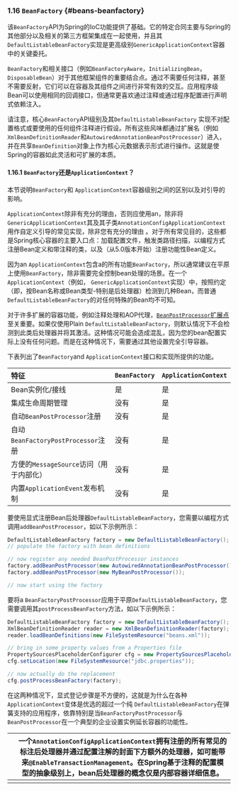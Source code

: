 ### 1.16 `BeanFactory` {#beans-beanfactory}

该`BeanFactory`API为Spring的IoC功能提供了基础。它的特定合同主要与Spring的其他部分以及相关的第三方框架集成在一起使用，并且其`DefaultListableBeanFactory`实现是更高级别`GenericApplicationContext`容器中的关键委托。

`BeanFactory`和相关接口（例如`BeanFactoryAware`，`InitializingBean`， `DisposableBean`）对于其他框架组件的重要结合点。通过不需要任何注释，甚至不需要反射，它们可以在容器及其组件之间进行非常有效的交互。应用程序级Bean可以使用相同的回调接口，但通常更喜欢通过注释或通过程序配置进行声明式依赖注入。

请注意，核心`BeanFactory`API级别及其`DefaultListableBeanFactory` 实现不对配置格式或要使用的任何组件注释进行假设。所有这些风味都通过扩展名（例如`XmlBeanDefinitionReader`和`AutowiredAnnotationBeanPostProcessor`）进入，并在共享`BeanDefinition`对象上作为核心元数据表示形式进行操作。这就是使Spring的容器如此灵活和可扩展的本质。

#### 1.16.1 `BeanFactory`还是`ApplicationContext`？

本节说明`BeanFactory`和 `ApplicationContext`容器级别之间的区别以及对引导的影响。

`ApplicationContext`除非有充分的理由，否则应使用an，除非将`GenericApplicationContext`其及其子类`AnnotationConfigApplicationContext` 用作自定义引导的常见实现，除非您有充分的理由 。对于所有常见目的，这些都是Spring核心容器的主要入口点：加载配置文件，触发类路径扫描，以编程方式注册Bean定义和带注释的类，以及（从5.0版本开始）注册功能性Bean定义。

因为an `ApplicationContext`包含a的所有功能`BeanFactory`，所以通常建议在平原上使用`BeanFactory`，除非需要完全控制bean处理的场景。在一个`ApplicationContext`（例如， `GenericApplicationContext`实现）中，按照约定（即，按Bean名称或Bean类型-特别是后处理器）检测到几种Bean，而普通`DefaultListableBeanFactory`的对任何特殊的Bean均不可知。

对于许多扩展的容器功能，例如注释处理和AOP代理，[`BeanPostProcessor`扩展点](https://docs.spring.io/spring/docs/5.2.6.RELEASE/spring-framework-reference/core.html#beans-factory-extension-bpp)至关重要。如果仅使用Plain `DefaultListableBeanFactory`，则默认情况下不会检测到此类后处理器并将其激活。这种情况可能会造成混乱，因为您的bean配置实际上没有任何问题。而是在这种情况下，需要通过其他设置完全引导容器。

下表列出了`BeanFactory`and `ApplicationContext`接口和实现所提供的功能。

| 特征                                    | `BeanFactory` | `ApplicationContext` |
| :-------------------------------------- | :------------ | :------------------- |
| Bean实例化/接线                         | 是            | 是                   |
| 集成生命周期管理                        | 没有          | 是                   |
| 自动`BeanPostProcessor`注册             | 没有          | 是                   |
| 自动`BeanFactoryPostProcessor`注册      | 没有          | 是                   |
| 方便的`MessageSource`访问（用于内部化） | 没有          | 是                   |
| 内置`ApplicationEvent`发布机制          | 没有          | 是                   |

要使用显式注册Bean后处理器`DefaultListableBeanFactory`，您需要以编程方式调用`addBeanPostProcessor`，如以下示例所示：



```java
DefaultListableBeanFactory factory = new DefaultListableBeanFactory();
// populate the factory with bean definitions

// now register any needed BeanPostProcessor instances
factory.addBeanPostProcessor(new AutowiredAnnotationBeanPostProcessor());
factory.addBeanPostProcessor(new MyBeanPostProcessor());

// now start using the factory
```

要将a `BeanFactoryPostProcessor`应用于平原`DefaultListableBeanFactory`，您需要调用其`postProcessBeanFactory`方法，如以下示例所示：



```java
DefaultListableBeanFactory factory = new DefaultListableBeanFactory();
XmlBeanDefinitionReader reader = new XmlBeanDefinitionReader(factory);
reader.loadBeanDefinitions(new FileSystemResource("beans.xml"));

// bring in some property values from a Properties file
PropertySourcesPlaceholderConfigurer cfg = new PropertySourcesPlaceholderConfigurer();
cfg.setLocation(new FileSystemResource("jdbc.properties"));

// now actually do the replacement
cfg.postProcessBeanFactory(factory);
```

在这两种情况下，显式登记步骤是不方便的，这就是为什么在各种`ApplicationContext`变体是优选的超过一个纯 `DefaultListableBeanFactory`在弹簧支持的应用程序，依靠特别是当`BeanFactoryPostProcessor`与`BeanPostProcessor`在一个典型的企业设置实例延长容器的功能性。

|      | 一个`AnnotationConfigApplicationContext`拥有注册的所有常见的标注后处理器并通过配置注解的封面下方额外的处理器，如可能带来`@EnableTransactionManagement`。在Spring基于注释的配置模型的抽象级别上，bean后处理器的概念仅是内部容器详细信息。 |
| ---- | ------------------------------------------------------------ |
|      |                                                              |

